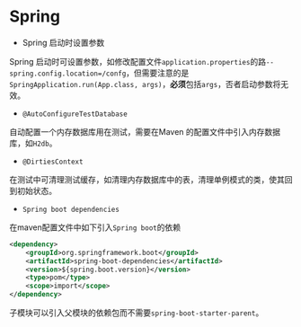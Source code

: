 # Spring

* Spring 启动时设置参数

Spring 启动时可设置参数，如修改配置文件`application.properties`的路`--spring.config.location=/confg`，但需要注意的是`SpringApplication.run(App.class, args)`，**必须**包括`args`，否者启动参数将无效。

* `@AutoConfigureTestDatabase`

自动配置一个内存数据库用在测试，需要在Maven 的配置文件中引入内存数据库，如`H2db`。

* `@DirtiesContext`

在测试中可清理测试缓存，如清理内存数据库中的表，清理单例模式的类，使其回到初始状态。

* `Spring boot dependencies`

在maven配置文件中如下引入`Spring boot`的依赖
```xml
<dependency>
    <groupId>org.springframework.boot</groupId>
    <artifactId>spring-boot-dependencies</artifactId>
    <version>${spring.boot.version}</version>
    <type>pom</type>
    <scope>import</scope>
</dependency>
```

子模块可以引入父模块的依赖包而不需要`spring-boot-starter-parent`。



